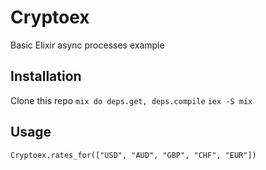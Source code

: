 # Cryptoex

Basic Elixir async processes example

## Installation

Clone this repo
`mix do deps.get, deps.compile`
`iex -S mix`

## Usage

`Cryptoex.rates_for(["USD", "AUD", "GBP", "CHF", "EUR"])`
